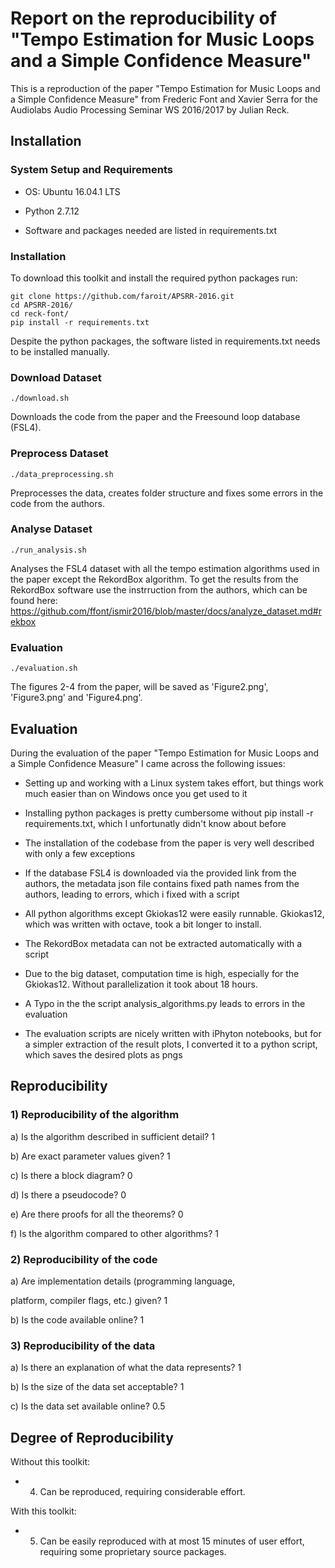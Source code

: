 # Report on the reproducibility of "Tempo Estimation for Music Loops and a Simple Confidence Measure"

This is a reproduction of the paper "Tempo Estimation for Music Loops and a Simple Confidence Measure" from Frederic Font and Xavier Serra for the Audiolabs Audio Processing Seminar WS 2016/2017 by Julian Reck.

## Installation

### System Setup and Requirements

* OS:	Ubuntu 16.04.1 LTS

* Python 2.7.12

* Software and packages needed are listed in requirements.txt

### Installation

To download this toolkit and install the required python packages run:

    git clone https://github.com/faroit/APSRR-2016.git
    cd APSRR-2016/
    cd reck-font/
    pip install -r requirements.txt
    
Despite the python packages, the software listed in requirements.txt needs to be installed manually.

### Download Dataset

    ./download.sh
    
Downloads the code from the paper and the Freesound loop database (FSL4).

### Preprocess Dataset

    ./data_preprocessing.sh
    
Preprocesses the data, creates folder structure and fixes some errors in the code from the authors.

### Analyse Dataset   

    ./run_analysis.sh
    
Analyses the FSL4 dataset with all the tempo estimation algorithms used in the paper except the RekordBox algorithm. To get the results from the RekordBox software use the instrruction from the authors, which can be found here: https://github.com/ffont/ismir2016/blob/master/docs/analyze_dataset.md#rekbox

### Evaluation

    ./evaluation.sh

The figures 2-4 from the paper, will be saved as 'Figure2.png', 'Figure3.png' and 'Figure4.png'.


## Evaluation

During the evaluation of the paper "Tempo Estimation for Music Loops and a Simple Confidence Measure" I came across the following issues:

* Setting up and working with a Linux system takes effort, but things work much easier than on Windows once you get used to it

* Installing python packages is pretty cumbersome without pip install -r requirements.txt, which I unfortunatly didn't know about before

* The installation of the codebase from the paper is very well described with only a few exceptions

* If the database FSL4 is downloaded via the provided link from the authors, the metadata json file contains fixed path names from the authors, leading to errors, which i fixed with a script

* All python algorithms except Gkiokas12 were easily runnable. Gkiokas12, which was written with octave, took a bit longer to install.

* The RekordBox metadata can not be extracted automatically with a script

* Due to the big dataset, computation time is high, especially for the Gkiokas12. Without parallelization it took about 18 hours. 

* A Typo in the the script analysis_algorithms.py leads to errors in the evaluation

* The evaluation scripts are nicely written with iPhyton notebooks, but for a simpler extraction of the result plots, I converted it to a python script, which saves the desired plots as pngs

## Reproducibility

### 1) Reproducibility of the algorithm

a) Is the algorithm described in sufficient detail? 1

b) Are exact parameter values given? 1

c) Is there a block diagram? 0

d) Is there a pseudocode? 0

e) Are there proofs for all the theorems? 0

f) Is the algorithm compared to other algorithms? 1


### 2) Reproducibility of the code

a) Are implementation details (programming language,

platform, compiler flags, etc.) given? 1

b) Is the code available online? 1


###  3) Reproducibility of the data

a) Is there an explanation of what the data represents? 1

b) Is the size of the data set acceptable? 1

c) Is the data set available online? 0.5


## Degree of Reproducibility

Without this toolkit: 

* 4. Can be reproduced, requiring considerable effort.

With this toolkit: 

* 5. Can be easily reproduced with at most 15 minutes of user effort, requiring some proprietary source packages.


